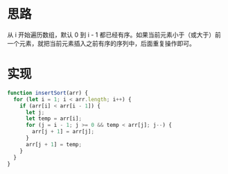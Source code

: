# 思路

从 i 开始遍历数组，默认 0 到 i - 1 都已经有序。如果当前元素小于（或大于）前一个元素，就把当前元素插入之前有序的序列中，后面重复操作即可。

# 实现

```ts
function insertSort(arr) {
  for (let i = 1; i < arr.length; i++) {
    if (arr[i] < arr[i - 1]) {
      let j;
      let temp = arr[i];
      for (j = i - 1; j >= 0 && temp < arr[j]; j--) {
        arr[j + 1] = arr[j];
      }
      arr[j + 1] = temp;
    }
  }
}
```
